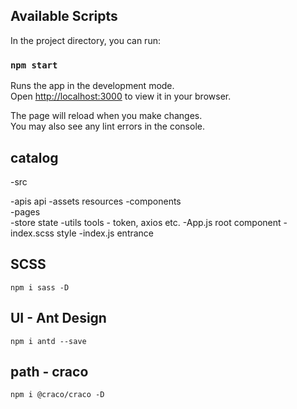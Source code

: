 ## Available Scripts

In the project directory, you can run:

### `npm start`

Runs the app in the development mode.\
Open [http://localhost:3000](http://localhost:3000) to view it in your browser.

The page will reload when you make changes.\
You may also see any lint errors in the console.

## catalog
-src

  -apis            api
  -assets          resources
  -components     
  -pages           
  -store          state 
  -utils          tools - token, axios etc.
  -App.js         root component
  -index.scss     style 
  -index.js       entrance


## SCSS
`npm i sass -D`

## UI - Ant Design
`npm i antd --save`

## path - craco
`npm i @craco/craco -D`

